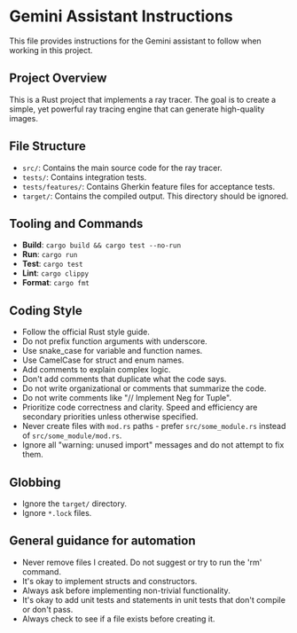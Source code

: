 # Gemini Assistant Instructions

This file provides instructions for the Gemini assistant to follow when working in this project.

## Project Overview

This is a Rust project that implements a ray tracer. The goal is to create a simple, yet powerful ray tracing engine that can generate high-quality images.

## File Structure

* `src/`: Contains the main source code for the ray tracer.
* `tests/`: Contains integration tests.
* `tests/features/`: Contains Gherkin feature files for acceptance tests.
* `target/`: Contains the compiled output. This directory should be ignored.

## Tooling and Commands

* **Build**: `cargo build && cargo test --no-run`
* **Run**: `cargo run`
* **Test**: `cargo test`
* **Lint**: `cargo clippy`
* **Format**: `cargo fmt`

## Coding Style

* Follow the official Rust style guide.
* Do not prefix function arguments with underscore.
* Use snake_case for variable and function names.
* Use CamelCase for struct and enum names.
* Add comments to explain complex logic.
* Don't add comments that duplicate what the code says.
* Do not write organizational or comments that summarize the code.
* Do not write comments like "// Implement Neg for Tuple".
* Prioritize code correctness and clarity. Speed and efficiency are secondary priorities unless otherwise specified.
* Never create files with `mod.rs` paths - prefer `src/some_module.rs` instead of `src/some_module/mod.rs`.
* Ignore all "warning: unused import" messages and do not attempt to fix them.

## Globbing

* Ignore the `target/` directory.
* Ignore `*.lock` files.

## General guidance for automation

* Never remove files I created. Do not suggest or try to run the 'rm' command.
* It's okay to implement structs and constructors.
* Always ask before implementing non-trivial functionality.
* It's okay to add unit tests and statements in unit tests that don't compile or don't pass.
* Always check to see if a file exists before creating it.

